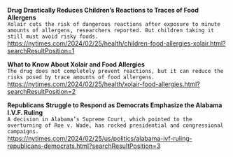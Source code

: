 **Drug Drastically Reduces Children’s Reactions to Traces of Food Allergens**\
`Xolair cuts the risk of dangerous reactions after exposure to minute amounts of allergens, researchers reported. But children taking it still must avoid risky foods.`\
https://nytimes.com/2024/02/25/health/children-food-allergies-xolair.html?searchResultPosition=1

**What to Know About Xolair and Food Allergies**\
`The drug does not completely prevent reactions, but it can reduce the risks posed by trace amounts of food allergens.`\
https://nytimes.com/2024/02/25/health/xolair-food-allergies.html?searchResultPosition=2

**Republicans Struggle to Respond as Democrats Emphasize the Alabama I.V.F. Ruling**\
`A decision in Alabama’s Supreme Court, which pointed to the overturning of Roe v. Wade, has rocked presidential and congressional campaigns.`\
https://nytimes.com/2024/02/25/us/politics/alabama-ivf-ruling-republicans-democrats.html?searchResultPosition=3

